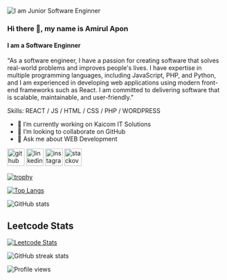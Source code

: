 ![I am Junior Software Enginner](https://scontent.fdac135-1.fna.fbcdn.net/v/t1.6435-9/46513834_1302594969880312_2452598996586201088_n.jpg?stp=dst-jpg_s960x960&_nc_cat=108&ccb=1-7&_nc_sid=e3f864&_nc_eui2=AeEvmFyuWYnP73D0pqceOdA-xg2cFZWLA4nGDZwVlYsDiQKU7MrVsRrpF_FhcvF1YGqjKUxIygC_hyx0n9ll-2r5&_nc_ohc=aXq2yErKDNUAX_N5wKY&_nc_ht=scontent.fdac135-1.fna&oh=00_AfDf7eAS813K0QY9ju67G_3xnHR47oLFHKsdhq55UGWqFg&oe=64783DA5)

### Hi there 👋, my name is Amirul Apon
#### I am a Software Enginner


"As a software engineer, I have a passion for creating software that solves real-world problems and improves people's lives. I have expertise in multiple programming languages, including JavaScript, PHP, and Python, and I am experienced in developing web applications using modern front-end frameworks such as React. I am committed to delivering software that is scalable, maintainable, and user-friendly."

Skills:  REACT / JS / HTML / CSS / PHP / WORDPRESS

- 🔭 I’m currently working on Kaicom IT Solutions 
- 👯 I’m looking to collaborate on GitHub 
- 💬 Ask me about WEB Development 


[<img src='https://cdn.jsdelivr.net/npm/simple-icons@3.0.1/icons/github.svg' alt='github' height='40'>](https://github.com/AmirulApon)  [<img src='https://cdn.jsdelivr.net/npm/simple-icons@3.0.1/icons/linkedin.svg' alt='linkedin' height='40'>](https://www.linkedin.com/in/amirulapon/)  [<img src='https://cdn.jsdelivr.net/npm/simple-icons@3.0.1/icons/instagram.svg' alt='instagram' height='40'>](https://www.instagram.com/amirulhassan_apon/)  [<img src='https://cdn.jsdelivr.net/npm/simple-icons@3.0.1/icons/stackoverflow.svg' alt='stackoverflow' height='40'>](https://stackoverflow.com/users/amirulapon)  

[![trophy](https://github-profile-trophy.vercel.app/?username=AmirulApon)](https://github.com/ryo-ma/github-profile-trophy)

[![Top Langs](https://github-readme-stats.vercel.app/api/top-langs/?username=AmirulApon)](https://github.com/anuraghazra/github-readme-stats)

![GitHub stats](https://github-readme-stats.vercel.app/api?username=AmirulApon&show_icons=true)  

  ## Leetcode Stats
[![Leetcode Stats](https://leetcard.jacoblin.cool/APON11?ext=heatmap&animation=true)](https://leetcode.com/APON11/)

![GitHub streak stats](https://streak-stats.demolab.com/?user=AmirulApon)  

![Profile views](https://gpvc.arturio.dev/AmirulApon)  
